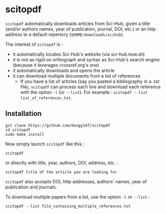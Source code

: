 # scitopdf

`scitopdf` automatically downloads articles from Sci-Hub, given a title (and/or authors names, year of publication, journal, DOI, etc.) or an http address to a default repertory (`$HOME/downloads/scihub`).

The interest of `scitopdf` is :
- it automatically locates Sci-Hub's website (via sci-hub.now.sh)
- it is not as rigid on orthograph and syntax as Sci-Hub's search engine (because it leverages crossref.org's one)
- it automatically downloads and opens the article
- it can download multiple documents from a list of references
	* If you have a list of articles (say you pasted a bibliography in a .txt file), `scitopdf` can process each line and download each reference with the option `-l` (or `--list`). For example : `scitopdf --list list_of_references.txt`.

## Installation

```
git clone https://github.com/dougy147/scitopdf
cd scitopdf
sudo make install
```
Now simply launch `scitopdf` like this :
```
scitopdf
```
or directly with title, year, authors, DOI, address, etc. :
```
scitopdf title of the article you are looking for
```

`scitopdf` also accepts DOI, http addresses, authors' names, year of publication and journals.

To download multiple papers from a list, use the option `-l` or `--list` :
```
scitopdf --list file_containing_multiple_references.txt
```

